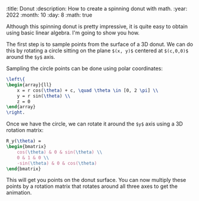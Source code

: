 :title: Donut
:description: How to create a spinning donut with math.
:year: 2022
:month: 10
:day: 8
:math: true

Although this spinning donut is pretty impressive, it is quite easy to obtain using basic linear algebra. I'm going to show you how.

<div class="article-center-row article-block"><canvas id="canvas" style="width: 50%"></canvas></div>

The first step is to sample points from the surface of a 3D donut. We can do this by rotating a circle sitting on the plane `$(x, y)$` centered at `$(c,0,0)$` around the `$y$` axis.

Sampling the circle points can be done using polar coordinates:

```latex
\left\{
\begin{array}{ll}
    x = r cos(\theta) + c, \quad \theta \in [0, 2 \pi] \\
    y = r sin(\theta) \\
    z = 0
\end{array}
\right.
```

Once we have the circle, we can rotate it around the `$y$` axis using a 3D rotation matrix:

```latex
R_y(\theta) =
\begin{bmatrix}
    cos(\theta) & 0 & sin(\theta) \\
    0 & 1 & 0 \\
    -sin(\theta) & 0 & cos(\theta)
\end{bmatrix}
```

This will get you points on the donut surface. You can now multiply these points by a rotation matrix that rotates around all three axes to get the animation.

<script src="/scripts/canvas.js"></script>
<script src="/scripts/matrix.js"></script>
<script src="/assets/donut/donut.js"></script>